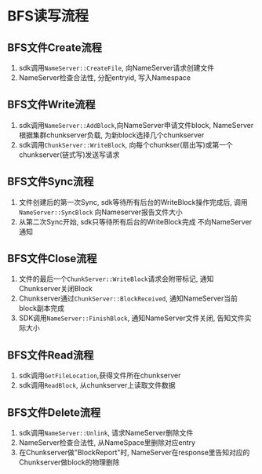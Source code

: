 # BFS读写流程

## BFS文件Create流程
1. sdk调用`NameServer::CreateFile`, 向NameServer请求创建文件
2. NameServer检查合法性, 分配entryid, 写入Namespace

## BFS文件Write流程
1. sdk调用`NameServer::AddBlock`,向NameServer申请文件block, NameServer根据集群chunkserver负载, 为新block选择几个chunkserver
2. sdk调用`ChunkServer::WriteBlock`, 向每个chunkser(扇出写)或第一个chunkserver(链式写)发送写请求

## BFS文件Sync流程
1. 文件创建后的第一次Sync, sdk等待所有后台的WriteBlock操作完成后, 调用`NameServer::SyncBlock` 向Nameserver报告文件大小
2. 从第二次Sync开始, sdk只等待所有后台的WriteBlock完成 不向NameServer通知

## BFS文件Close流程
1. 文件的最后一个`ChunkServer::WriteBlock`请求会附带标记, 通知Chunkserver关闭Block
2. Chunkserver通过`ChunkServer::BlockReceived`, 通知NameServer当前block副本完成
3. SDK调用`NameServer::FinishBlock`, 通知NameServer文件关闭, 告知文件实际大小

## BFS文件Read流程
1. sdk调用`GetFileLocation`,获得文件所在chunkserver
2. sdk调用`ReadBlock`, 从chunkserver上读取文件数据

## BFS文件Delete流程
1. sdk调用`NameServer::Unlink`, 请求NameServer删除文件
2. NameServer检查合法性, 从NameSpace里删除对应entry
3. 在Chunkserver做"BlockReport"时, NameServer在response里告知对应的Chunkserver做block的物理删除
